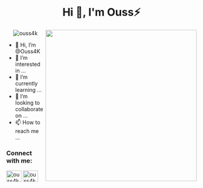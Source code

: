 <h1 align="center">Hi 👋, I'm Ouss⚡</h1>

<img align="right" width="400" src="https://user-images.githubusercontent.com/147084549/274600907-09ef95d7-ce9c-43dc-a432-3ffb16eee81c.gif" />

<p align="center"> <img src="https://komarev.com/ghpvc/?username=Ouss4K&label=Profile%20views&color=0e75b6&style=flat" alt="ouss4k" /> </p>


- 👋 Hi, I’m @Ouss4K
- 👀 I’m interested in ...
- 🌱 I’m currently learning ...
- 💞️ I’m looking to collaborate on ...
- 📫 How to reach me ...

<h3 align="left">Connect with me:</h3>
<p align="left">
<a href="https://linkedin.com/in/kernachi" target="blank"><img align="center" src="https://raw.githubusercontent.com/rahuldkjain/github-profile-readme-generator/master/src/images/icons/Social/linked-in-alt.svg" alt="ouss4k" height="30" width="40" /></a>
<a href="https://instagram.com/ouss4k" target="blank"><img align="center" src="https://raw.githubusercontent.com/rahuldkjain/github-profile-readme-generator/master/src/images/icons/Social/instagram.svg" alt="ouss4k" height="30" width="40" /></a>
</p>

<!---
Ouss4K/Ouss4K is a ✨ special ✨ repository 
--->
